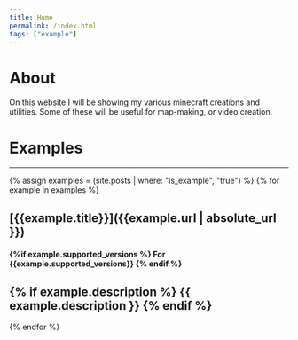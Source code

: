 ```yaml
---
title: Home
permalink: /index.html
tags: ["example"]
---
```

# About  
On this website I will be showing my various minecraft creations and utilities. Some of these will be useful for map-making, or video creation.

# Examples  
---
{% assign examples = (site.posts | where: "is_example", "true") %}
{% for example in examples %}
## [{{example.title}}]({{example.url | absolute_url }})  
#### {%if example.supported_versions %} For {{example.supported_versions}} {% endif %}
{% if example.description %}
  {{ example.description }}
{% endif %}
---
{% endfor %}
